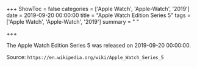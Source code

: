 +++
ShowToc = false
categories = ['Apple Watch', 'Apple-Watch', '2019']
date = 2019-09-20 00:00:00
title = "Apple Watch Edition Series 5"
tags = ['Apple Watch', 'Apple-Watch', '2019']
summary = " "

+++

The Apple Watch Edition Series 5 was released on 2019-09-20 00:00:00.

Source: `https://en.wikipedia.org/wiki/Apple_Watch_Series_5`


